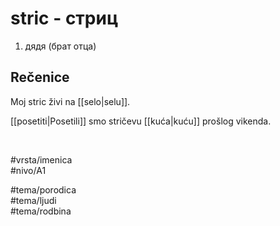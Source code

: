 # stric - стриц

1. дядя (брат отца)

## Rečenice

Moj stric živi na [[selo|selu]].

[[posetiti|Posetili]] smo stričevu [[kuća|kuću]] prošlog vikenda.

<br>

#vrsta/imenica  
#nivo/A1  

#tema/porodica  
#tema/ljudi  
#tema/rodbina
